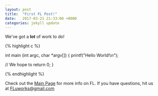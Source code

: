 ```yaml
---
layout: post
title:  "First FL Post!"
date:   2017-03-21 21:33:00 +0000
categories: jekyll update
---
```


We've got a **lot** of work to do!

{% highlight c %}

int
main (int argc, char *argv[])
{
  printf("Hello World!\n");

  // We hope to
  return 0;
}


{% endhighlight %}


Check out the [Main Page] for more info on FL.  If you have questions, hit us at [FLuworks@gmail.com]

[Main Page]: https://fluworks.github.io
[FLuworks@gmail.com]: mailto:fluworks@gmail.com

